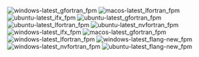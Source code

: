  ![windows-latest_gfortran_fpm](https://img.shields.io/badge/windows--latest_gfortran_fpm-passing-brightgreen) ![macos-latest_lfortran_fpm](https://img.shields.io/badge/macos--latest_lfortran_fpm-failing-red) ![ubuntu-latest_ifx_fpm](https://img.shields.io/badge/ubuntu--latest_ifx_fpm-failing-red) ![ubuntu-latest_gfortran_fpm](https://img.shields.io/badge/ubuntu--latest_gfortran_fpm-passing-brightgreen) ![ubuntu-latest_lfortran_fpm](https://img.shields.io/badge/ubuntu--latest_lfortran_fpm-failing-red) ![ubuntu-latest_nvfortran_fpm](https://img.shields.io/badge/ubuntu--latest_nvfortran_fpm-failing-red) ![windows-latest_ifx_fpm](https://img.shields.io/badge/windows--latest_ifx_fpm-failing-red) ![macos-latest_gfortran_fpm](https://img.shields.io/badge/macos--latest_gfortran_fpm-passing-brightgreen) ![windows-latest_lfortran_fpm](https://img.shields.io/badge/windows--latest_lfortran_fpm-failing-red) ![windows-latest_flang-new_fpm](https://img.shields.io/badge/windows--latest_flang--new_fpm-passing-brightgreen) ![windows-latest_nvfortran_fpm](https://img.shields.io/badge/windows--latest_nvfortran_fpm-failing-red) ![ubuntu-latest_flang-new_fpm](https://img.shields.io/badge/ubuntu--latest_flang--new_fpm-passing-brightgreen)
